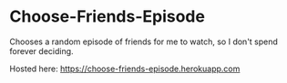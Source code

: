 # Choose-Friends-Episode
Chooses a random episode of friends for me to watch, so I don't spend forever deciding.

Hosted here: https://choose-friends-episode.herokuapp.com
